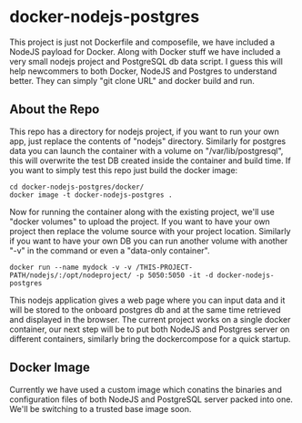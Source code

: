 # docker-nodejs-postgres

This project is just not Dockerfile and composefile, we have included a NodeJS payload for Docker. Along with Docker stuff we have included a very small nodejs project and PostgreSQL db data script. I guess this will help newcommers to both Docker, NodeJS and Postgres to understand better. They can simply "git clone URL" and docker build and run.

## About the Repo
This repo has a directory for nodejs project, if you want to run your own app, just replace the contents of "nodejs" directory. Similarly for postgres data you can launch the container with a volume on "/var/lib/postgresql", this will overwrite the test DB created inside the container and build time. If you want to simply test this repo just build the docker image:

```
cd docker-nodejs-postgres/docker/
docker image -t docker-nodejs-postgres .
```
Now for running the container along with the existing project, we'll use "docker volumes" to upload the project. If you want to have your own project then replace the volume source with your project location. Similarly if you want to have your own DB you can run another volume with another  "-v"  in the command or even a "data-only container".

```
docker run --name mydock -v -v /THIS-PROJECT-PATH/nodejs/:/opt/nodeproject/ -p 5050:5050 -it -d docker-nodejs-postgres 
```


This nodejs application gives a web page where you can input data and it will be stored to the onboard postgres db and at the same time retrieved and displayed in the browser.
The current project works on a single docker container, our next step will be to put both NodeJS and Postgres server on different containers, similarly bring the dockercompose for a quick startup.

## Docker Image
Currently we have used a custom image which conatins the binaries and configuration files of both NodeJS and PostgreSQL server packed into one. We'll be switching to a trusted base image soon.
